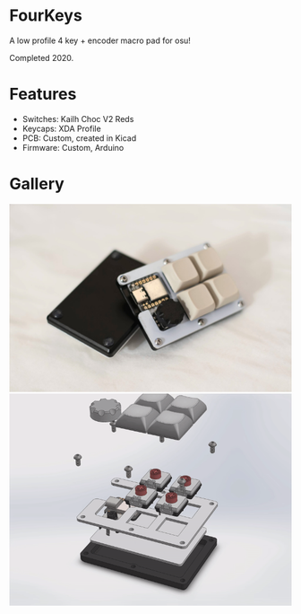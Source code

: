 # FourKeys
A low profile 4 key + encoder macro pad for osu!

Completed 2020.

# Features
- Switches: Kailh Choc V2 Reds
- Keycaps: XDA Profile
- PCB: Custom, created in Kicad
- Firmware: Custom, Arduino

# Gallery

![img1](Images/img2.jpg)
![img2](Images/exploded.gif)
